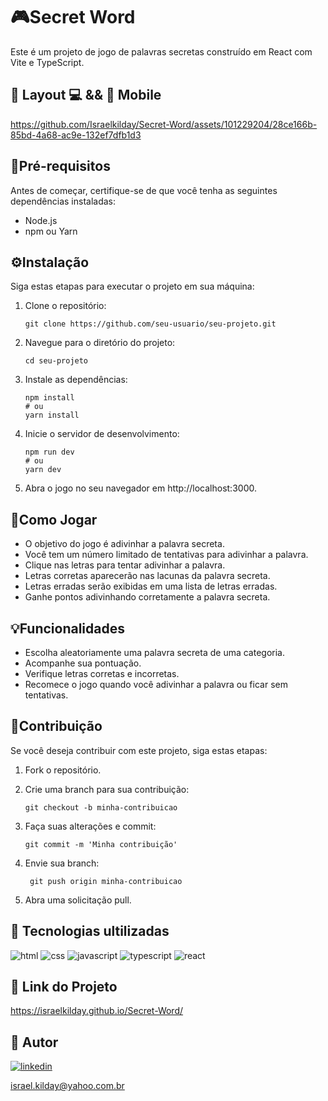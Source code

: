 # 🎮Secret Word

Este é um projeto de jogo de palavras secretas construído em React com Vite e TypeScript.

## 🎨 Layout 💻 && 📱 Mobile  

https://github.com/Israelkilday/Secret-Word/assets/101229204/28ce166b-85bd-4a68-ac9e-132ef7dfb1d3

## 🔐Pré-requisitos

Antes de começar, certifique-se de que você tenha as seguintes dependências instaladas:

- Node.js 
- npm ou Yarn

## ⚙️Instalação

Siga estas etapas para executar o projeto em sua máquina:

1. Clone o repositório:

   ```shell
   git clone https://github.com/seu-usuario/seu-projeto.git

2.  Navegue para o diretório do projeto:

    ```shell
    cd seu-projeto

3. Instale as dependências:

    ```shell
    npm install
    # ou
    yarn install

4. Inicie o servidor de desenvolvimento:

    ```shell
    npm run dev
    # ou
    yarn dev

5. Abra o jogo no seu navegador em http://localhost:3000.

## 🎲Como Jogar

- O objetivo do jogo é adivinhar a palavra secreta.
- Você tem um número limitado de tentativas para adivinhar a palavra.
- Clique nas letras para tentar adivinhar a palavra.
- Letras corretas aparecerão nas lacunas da palavra secreta.
- Letras erradas serão exibidas em uma lista de letras erradas.
- Ganhe pontos adivinhando corretamente a palavra secreta.

## 💡Funcionalidades

- Escolha aleatoriamente uma palavra secreta de uma categoria.
- Acompanhe sua pontuação.
- Verifique letras corretas e incorretas.
- Recomece o jogo quando você adivinhar a palavra ou ficar sem tentativas.

## 🤝Contribuição

Se você deseja contribuir com este projeto, siga estas etapas:

1. Fork o repositório.

2. Crie uma branch para sua contribuição:

    ```shell
    git checkout -b minha-contribuicao

3. Faça suas alterações e commit:

    ```shell
    git commit -m 'Minha contribuição'

4. Envie sua branch:

   ```shell
    git push origin minha-contribuicao

5. Abra uma solicitação pull.

## 🚀 Tecnologias ultilizadas

![html](https://img.shields.io/badge/HTML5-E34F26?style=for-the-badge&logo=html5&logoColor=white)
![css](https://img.shields.io/badge/CSS3-1572B6?style=for-the-badge&logo=css3&logoColor=white)
![javascript](https://img.shields.io/badge/JavaScript-F7DF1E?style=for-the-badge&logo=javascript&logoColor=black)
![typescript](https://img.shields.io/badge/TypeScript-007ACC?style=for-the-badge&logo=typescript&logoColor=white)
![react](https://img.shields.io/badge/React-20232A?style=for-the-badge&logo=react&logoColor=61DAFB)

## 🔗 Link do Projeto

https://israelkilday.github.io/Secret-Word/

## 🧠 Autor

[![linkedin](https://img.shields.io/badge/LinkedIn-0077B5?style=for-the-badge&logo=linkedin&logoColor=white)](https://www.linkedin.com/in/israel-kilday-machado-de-souza-801482230)

israel.kilday@yahoo.com.br

